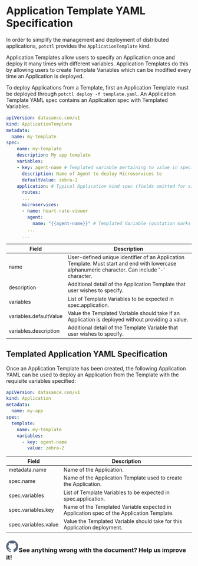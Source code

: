 # Application Template YAML Specification

In order to simplify the management and deployment of distributed applications, `potctl` provides the `ApplicationTemplate` kind.

Application Templates allow users to specify an Application once and deploy it many times with different variables. Application Templates do this by allowing users to create Template Variables which can be modified every time an Application is deployed.

To deploy Applications from a Template, first an Application Template must be deployed through `potctl deploy -f template.yaml`. An Application Template YAML spec contains an Application spec with Templated Variables.

```yaml
apiVersion: datasance.com/v1
kind: ApplicationTemplate
metadata:
  name: my-template
spec:
    name: my-template
    description: My app template
    variables:
    - key: agent-name # Templated variable pertaining to value in spec.application.microservices[0].agent.name below
      description: Name of Agent to deploy Microservices to
      defaultValue: zebra-1
    application: # Typical Application kind spec (fields omitted for simplicity)
      routes:
      ...
      microservices:
      - name: heart-rate-viewer
        agent:
          name: "{{agent-name}}" # Templated Variable (quotation marks are required)
        ...
      ...
```

| Field                  | Description                                                                                                                                     |
| ---------------------- | ----------------------------------------------------------------------------------------------------------------------------------------------- |
| name                   | User-defined unique identifier of an Application Template. Must start and end with lowercase alphanumeric character. Can include '-' character. |
| description            | Additional detail of the Application Template that user wishes to specify.                                                                      |
| variables              | List of Template Variables to be expected in spec.application.                                                                                  |
| variables.defaultValue | Value the Templated Variable should take if an Application is deployed without providing a value.                                               |
| variables.description  | Additional detail of the Template Variable that user wishes to specify.                                                                         |

## Templated Application YAML Specification

Once an Application Template has been created, the following Application YAML can be used to deploy an Application from the Template with the requisite variables specified:

```yaml
apiVersion: datasance.com/v1
kind: Application
metadata:
  name: my-app
spec:
  template:
    name: my-template
    variables:
      - key: agent-name
        value: zebra-2
```

| Field                | Description                                                                              |
| -------------------- | ---------------------------------------------------------------------------------------- |
| metadata.name        | Name of the Application.                                                                 |
| spec.name            | Name of the Application Template used to create the Application.                         |
| spec.variables       | List of Template Variables to be expected in spec.application.                           |
| spec.variables.key   | Name of the Templated Variable expected in Application spec of the Application Template. |
| spec.variables.value | Value the Templated Variable should take for this Application deployment.                |

<aside class="notifications contribute">
  <h3><img src="/static/images/icos/ico-github.svg" alt=""/>See anything wrong with the document? Help us improve it!</h3>
  <a href="https://github.com/eclipse-iofog/iofog.org/edit/develop/content/docs/2/reference-potctl/reference-application.md"
    target="_blank">
    
  </a>
</aside>
